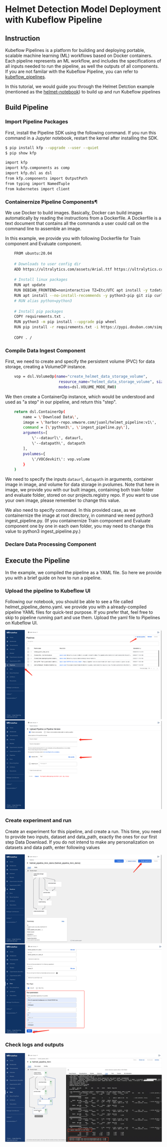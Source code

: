 # Helmet Detection Model Deployment with Kubeflow Pipeline

## Instruction

Kubeflow Pipelines is a platform for building and deploying portable, scalable machine learning (ML) workflows based on Docker containers. 
Each pipeline represents an ML workflow, and includes the specifications of all inputs needed to run the pipeline, as well the outputs of all components.
If you are not familar with the Kubeflow Pipeline, you can refer to [kubeflow_pipelines](https://elements-of-ai.github.io/kubeflow-docs/user-guide/kfp.html).

In this tutorial, we would guide you through the Helmet Detction example (mentioned as the [helmet-notebook](https://github.com/harperjuanl/kubeflow-examples/tree/main/helmet_detection/notebook)) to build up and run Kubeflow pipelines


## Build Pipeline

### Import Pipeline Packages

First, install the Pipeline SDK using the following command. If you run this command in a Jupyter notebook, restart the kernel after installing the SDK.

```bash 
$ pip install kfp --upgrade --user --quiet
$ pip show kfp
```

```bash
import kfp
import kfp.components as comp
import kfp.dsl as dsl
from kfp.components import OutputPath
from typing import NamedTuple
from kubernetes import client
```

### Containernize Pipeline Components¶
We use Docker to build images. Basically, Docker can build images automatically by reading the instructions from a Dockerfile. A Dockerfile is a text document that contains all the commands a user could call on the command line to assemble an image.

In this example, we provide you with following Dockerfile for Train component and Evaluate component.

```bash 
    FROM ubuntu:20.04

    # Downloads to user config dir
    ADD https://ultralytics.com/assets/Arial.ttf https://ultralytics.com/assets/Arial.Unicode.ttf /root/.config/Ultralytics/

    # Install linux packages
    RUN apt update
    RUN DEBIAN_FRONTEND=noninteractive TZ=Etc/UTC apt install -y tzdata
    RUN apt install --no-install-recommends -y python3-pip git zip curl htop libgl1-mesa-glx libglib2.0-0 libpython3.8-dev
    # RUN alias python=python3

    # Install pip packages
    COPY requirements.txt .
    RUN python3 -m pip install --upgrade pip wheel
    RUN pip install -r requirements.txt -i https://pypi.douban.com/simple/

    COPY . /
```

### Compile Data Ingest Component
First, we need to create and specify the persistent volume (PVC) for data storage, creating a VolumeOP instance.

```bash
    vop = dsl.VolumeOp(name="create_helmet_data_storage_volume",
                        resource_name="helmet_data_storage_volume", size='10Gi', 
                        modes=dsl.VOLUME_MODE_RWO)
```
We then create a ContainerOp instance, which would be understood and used as "a step" in our pipeline, and return this "step".
```bash
    return dsl.ContainerOp(
        name = \'Download Data\', 
        image = \'harbor-repo.vmware.com/juanl/helmet_pipeline:v1\',
        command = [\'python3\', \'ingest_pipeline.py\'],
        arguments=[
            \'--dataurl\', dataurl,
            \'--datapath\', datapath
        ],
        pvolumes={
            \'/VOCdevkit\': vop.volume
        }
    )
```

We need to specify the inputs `dataurl`, `datapath` in arguments, container image in image, and volume for data storage in pvolumes. Note that here in image, we provide you with our built images, containing both train folder and evaluate folder, stored on our projects.registry repo. If you want to use your own image, please remember to change this value.

We also need to specify command. In this provided case, as we containernize the image at root directory, in command we need python3 ingest_pipeline.py. (If you containernize Train component and Evaluate component one by one in each own folder, you may need to change this value to python3 ingest_pipeline.py.)

### Declare Data Processing Component

## Execute the Pipeline

In the example, we compiled the pipeline as a YAML file. So here we provide you with a brief guide on how to run a pipeline.

### Upload the pipeline to Kubeflow UI 

Following our notebook, you should be able to see a file called helmet_pipeline_demo.yaml. 
we provide you with a already-compiled pipeline YAML files for quick-test purpose. If you prefer that, feel free to skip to pipeline running part and use them.
Upload the yaml file to Pipelines on Kubeflow UI.

![Image text](./imgs/helmet-pipeline-01.png)
![Image text](./imgs/helmet-pipeline-02.png)

### Create experiment and run

Create an experiment for this pipeline, and create a run. This time, you need to provide two inputs, dataset and data_path, exactly the ones for our first step Data Download. If you do not intend to make any personalization on datasets and data path, enter following values

![Image text](./imgs/helmet-pipeline-03.png)
![Image text](./imgs/helmet-pipeline-04.png)

### Check logs and outputs 
![Image text](./imgs/helmet-pipeline-05.png)